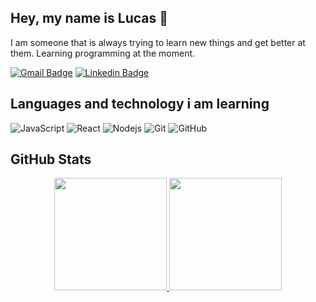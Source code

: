 ## **Hey, my name is Lucas 👋**
I am someone that is always trying to learn new things and get better at them. Learning programming at the moment.

[![Gmail Badge](https://img.shields.io/badge/-lucasfrancoo27@gmail.com-c14438?style=flat-square&logo=Gmail&logoColor=white&link=mailto:lucasfrancooo27@gmail.com)](mailto:lucasfrancooo27@gmail.com)
[![Linkedin Badge](https://img.shields.io/badge/-lucasfranco999-blue?style=flat-square&logo=Linkedin&logoColor=white&link=https://www.linkedin.com/in/lucasfranco999/)](https://www.linkedin.com/in/lucasfranco999/)
## Languages and technology i am learning

![JavaScript](https://img.shields.io/badge/-JavaScript-black?style=flat-square&logo=javascript)
![React](https://img.shields.io/badge/-React-black?style=flat-square&logo=react)
![Nodejs](https://img.shields.io/badge/-Nodejs-black?style=flat-square&logo=Node.js)
![Git](https://img.shields.io/badge/-Git-black?style=flat-square&logo=git)
![GitHub](https://img.shields.io/badge/-GitHub-181717?style=flat-square&logo=github)


##  GitHub Stats

<div direction="row"align="center">
  <a href="https://github.com/lucasfranco999">
  <img height="180em" width="full" src="https://github-readme-stats.vercel.app/api?username=lucasfranco999&show_icons=true&theme=synthwave&include_all_commits=true&count_private=true"/>
  <img height="180em" width="full" src="https://github-readme-stats.vercel.app/api/top-langs/?username=lucasfranco999&layout=compact&theme=synthwave"/>
</div>


<!--
**lucasfranco999/lucasfranco999** is a ✨ _special_ ✨ repository because its `README.md` (this file) appears on your GitHub profile.

Here are some ideas to get you started:

- 🔭 I’m currently working on ...
- 🌱 I’m currently learning ...
- 👯 I’m looking to collaborate on ...
- 🤔 I’m looking for help with ...
- 💬 Ask me about ...
- 📫 How to reach me: ...
- 😄 Pronouns: ...
- ⚡ Fun fact: ...
-->
